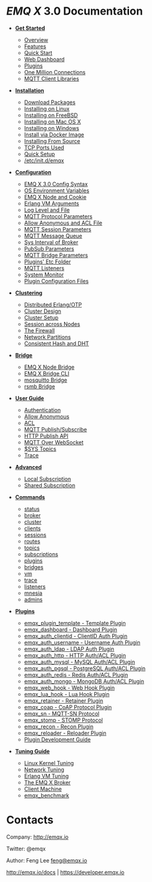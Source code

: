 *EMQ X* 3.0 Documentation
=======================

* **[Get Started](https://developer.emqx.io/docs/emq/v3/en/getstarted.html)**
  * [Overview](https://developer.emqx.io/docs/emq/v3/en/getstarted.html#overview)
  * [Features](https://developer.emqx.io/docs/emq/v3/en/getstarted.html#features)
  * [Quick Start](https://developer.emqx.io/docs/emq/v3/en/getstarted.html#quick-start)
  * [Web Dashboard](https://developer.emqx.io/docs/emq/v3/en/getstarted.html#web-dashboard)
  * [Plugins](https://developer.emqx.io/docs/emq/v3/en/getstarted.html#plugins)
  * [One Million Connections](https://developer.emqx.io/docs/emq/v3/en/getstarted.html#one-million-connections)
  * [MQTT Client Libraries](https://developer.emqx.io/docs/emq/v3/en/getstarted.html#mqtt-client-libraries)

* **[Installation](https://developer.emqx.io/docs/emq/v3/en/install.html)**
  * [Download Packages](https://developer.emqx.io/docs/emq/v3/en/install.html#download-packages)
  * [Installing on Linux](https://developer.emqx.io/docs/emq/v3/en/install.html#installing-on-linux)
  * [Installing on FreeBSD](https://developer.emqx.io/docs/emq/v3/en/install.html#installing-on-freebsd)
  * [Installing on Mac OS X](https://developer.emqx.io/docs/emq/v3/en/install.html#installing-on-mac-os-x)
  * [Installing on Windows](https://developer.emqx.io/docs/emq/v3/en/install.html#installing-on-windows)
  * [Install via Docker Image](https://developer.emqx.io/docs/emq/v3/en/install.html#install-via-docker-image)
  * [Installing From Source](https://developer.emqx.io/docs/emq/v3/en/install.html#installing-from-source)
  * [TCP Ports Used](https://developer.emqx.io/docs/emq/v3/en/install.html#tcp-ports-used)
  * [Quick Setup](https://developer.emqx.io/docs/emq/v3/en/install.html#quick-setup)
  * [/etc/init.d/emqx](https://developer.emqx.io/docs/emq/v3/en/install.html#etc-init-d-emqttd)

* **[Configuration](https://developer.emqx.io/docs/emq/v3/en/config.html)**
  * [EMQ X 3.0 Config Syntax](https://developer.emqx.io/docs/emq/v3/en/config.html#emq-2-0-config-syntax)
  * [OS Environment Variables](https://developer.emqx.io/docs/emq/v3/en/config.html#os-environment-variables)
  * [EMQ X Node and Cookie](https://developer.emqx.io/docs/emq/v3/en/config.html#emq-node-and-cookie)
  * [Erlang VM Arguments](https://developer.emqx.io/docs/emq/v3/en/config.html#erlang-vm-arguments)
  * [Log Level and File](https://developer.emqx.io/docs/emq/v3/en/config.html#log-level-and-file)
  * [MQTT Protocol Parameters](https://developer.emqx.io/docs/emq/v3/en/config.html#mqtt-protocol-parameters)
  * [Allow Anonymous and ACL File](https://developer.emqx.io/docs/emq/v3/en/config.html#allow-anonymous-and-acl-file)
  * [MQTT Session Parameters](https://developer.emqx.io/docs/emq/v3/en/config.html#mqtt-session-parameters)
  * [MQTT Message Queue](https://developer.emqx.io/docs/emq/v3/en/config.html#mqtt-message-queue)
  * [Sys Interval of Broker](https://developer.emqx.io/docs/emq/v3/en/config.html#sys-interval-of-broker)
  * [PubSub Parameters](https://developer.emqx.io/docs/emq/v3/en/config.html#pubsub-parameters)
  * [MQTT Bridge Parameters](https://developer.emqx.io/docs/emq/v3/en/config.html#mqtt-bridge-parameters)
  * [Plugins' Etc Folder](https://developer.emqx.io/docs/emq/v3/en/config.html#plugins-etc-folder)
  * [MQTT Listeners](https://developer.emqx.io/docs/emq/v3/en/config.html#mqtt-listeners)
  * [System Monitor](https://developer.emqx.io/docs/emq/v3/en/config.html#system-monitor)
  * [Plugin Configuration Files](https://developer.emqx.io/docs/emq/v3/en/config.html#plugin-configuration-files)

* **[Clustering](https://developer.emqx.io/docs/emq/v3/en/cluster.html)**
  * [Distributed Erlang/OTP](https://developer.emqx.io/docs/emq/v3/en/cluster.html#distributed-erlang-otp)
  * [Cluster Design](https://developer.emqx.io/docs/emq/v3/en/cluster.html#cluster-design)
  * [Cluster Setup](https://developer.emqx.io/docs/emq/v3/en/cluster.html#cluster-setup)
  * [Session across Nodes](https://developer.emqx.io/docs/emq/v3/en/cluster.html#session-across-nodes)
  * [The Firewall](https://developer.emqx.io/docs/emq/v3/en/cluster.html#the-firewall)
  * [Network Partitions](https://developer.emqx.io/docs/emq/v3/en/cluster.html#network-partitions)
  * [Consistent Hash and DHT](https://developer.emqx.io/docs/emq/v3/en/cluster.html#consistent-hash-and-dht)

* **[Bridge](https://developer.emqx.io/docs/emq/v3/en/bridge.html)**
  * [EMQ X Node Bridge](https://developer.emqx.io/docs/emq/v3/en/bridge.html#emq-node-bridge)
  * [EMQ X Bridge CLI](https://developer.emqx.io/docs/emq/v3/en/bridge.html#emq-bridge-cli)
  * [mosquitto Bridge](https://developer.emqx.io/docs/emq/v3/en/bridge.html#mosquitto-bridge)
  * [rsmb Bridge](https://developer.emqx.io/docs/emq/v3/en/bridge.html#rsmb-bridge)

* **[User Guide](https://developer.emqx.io/docs/emq/v3/en/guide.html)**
  * [Authentication](https://developer.emqx.io/docs/emq/v3/en/guide.html#authentication)
  * [Allow Anonymous](https://developer.emqx.io/docs/emq/v3/en/guide.html#allow-anonymous)
  * [ACL](https://developer.emqx.io/docs/emq/v3/en/guide.html#acl)
  * [MQTT Publish/Subscribe](https://developer.emqx.io/docs/emq/v3/en/guide.html#mqtt-publish-subscribe)
  * [HTTP Publish API](https://developer.emqx.io/docs/emq/v3/en/guide.html#http-publish-api)
  * [MQTT Over WebSocket](https://developer.emqx.io/docs/emq/v3/en/guide.html#mqtt-over-websocket)
  * [$SYS Topics](https://developer.emqx.io/docs/emq/v3/en/guide.html#sys-topics)
  * [Trace](https://developer.emqx.io/docs/emq/v3/en/guide.html#trace)

* **[Advanced](https://developer.emqx.io/docs/emq/v3/en/advanced.html)**
  * [Local Subscription](https://developer.emqx.io/docs/emq/v3/en/advanced.html#local-subscription)
  * [Shared Subscription](https://developer.emqx.io/docs/emq/v3/en/advanced.html#shared-subscription)

* **[Commands](https://developer.emqx.io/docs/emq/v3/en/commands.html)**
  * [status](https://developer.emqx.io/docs/emq/v3/en/commands.html#status)
  * [broker](https://developer.emqx.io/docs/emq/v3/en/commands.html#broker)
  * [cluster](https://developer.emqx.io/docs/emq/v3/en/commands.html#cluster)
  * [clients](https://developer.emqx.io/docs/emq/v3/en/commands.html#clients)
  * [sessions](https://developer.emqx.io/docs/emq/v3/en/commands.html#sessions)
  * [routes](https://developer.emqx.io/docs/emq/v3/en/commands.html#routes)
  * [topics](https://developer.emqx.io/docs/emq/v3/en/commands.html#topics)
  * [subscriptions](https://developer.emqx.io/docs/emq/v3/en/commands.html#subscriptions)
  * [plugins](https://developer.emqx.io/docs/emq/v3/en/commands.html#plugins)
  * [bridges](https://developer.emqx.io/docs/emq/v3/en/commands.html#bridges)
  * [vm](https://developer.emqx.io/docs/emq/v3/en/commands.html#vm)
  * [trace](https://developer.emqx.io/docs/emq/v3/en/commands.html#trace)
  * [listeners](https://developer.emqx.io/docs/emq/v3/en/commands.html#listeners)
  * [mnesia](https://developer.emqx.io/docs/emq/v3/en/commands.html#mnesia)
  * [admins](https://developer.emqx.io/docs/emq/v3/en/commands.html#admins)

* **[Plugins](https://developer.emqx.io/docs/emq/v3/en/plugins.html)**
  * [emqx_plugin_template - Template Plugin](https://developer.emqx.io/docs/emq/v3/en/plugins.html#emqx-plugin-template-template-plugin)
  * [emqx_dashboard - Dashboard Plugin](https://developer.emqx.io/docs/emq/v3/en/plugins.html#emqx-dashboard-dashboard-plugin)
  * [emqx_auth_clientid - ClientID Auth Plugin](https://developer.emqx.io/docs/emq/v3/en/plugins.html#emqx-auth-clientid-clientid-auth-plugin)
  * [emqx_auth_username - Username Auth Plugin](https://developer.emqx.io/docs/emq/v3/en/plugins.html#emqx-auth-username-username-auth-plugin)
  * [emqx_auth_ldap - LDAP Auth Plugin](https://developer.emqx.io/docs/emq/v3/en/plugins.html#emqx-auth-ldap-ldap-auth-plugin)
  * [emqx_auth_http - HTTP Auth/ACL Plugin](https://developer.emqx.io/docs/emq/v3/en/plugins.html#emqx-auth-http-http-auth-acl-plugin)
  * [emqx_auth_mysql - MySQL Auth/ACL Plugin](https://developer.emqx.io/docs/emq/v3/en/plugins.html#emqx-auth-mysql-mysql-auth-acl-plugin)
  * [emqx_auth_pgsql - PostgreSQL Auth/ACL Plugin](https://developer.emqx.io/docs/emq/v3/en/plugins.html#emqx-auth-pgsql-postgresql-auth-acl-plugin)
  * [emqx_auth_redis - Redis Auth/ACL Plugin](https://developer.emqx.io/docs/emq/v3/en/plugins.html#emqx-auth-redis-redis-auth-acl-plugin)
  * [emqx_auth_mongo - MongoDB Auth/ACL Plugin](https://developer.emqx.io/docs/emq/v3/en/plugins.html#emqx-auth-mongo-mongodb-auth-acl-plugin)
  * [emqx_web_hook - Web Hook Plugin](https://developer.emqx.io/docs/emq/v3/en/plugins.html)
  * [emqx_lua_hook - Lua Hook Plugin](https://developer.emqx.io/docs/emq/v3/en/plugins.html)
  * [emqx_retainer - Retainer Plugin](https://developer.emqx.io/docs/emq/v3/en/plugins.html#emqx-retainer-retainer-plugin)
  * [emqx_coap - CoAP Protocol Plugin](https://developer.emqx.io/docs/emq/v3/en/plugins.html#emqx-coap-coap-protocol-plugin)
  * [emqx_sn - MQTT-SN Protocol](https://developer.emqx.io/docs/emq/v3/en/plugins.html#emqx-sn-mqtt-sn-protocol)
  * [emqx_stomp - STOMP Protocol](https://developer.emqx.io/docs/emq/v3/en/plugins.html#emqx-stomp-stomp-protocol)
  * [emqx_recon - Recon Plugin](https://developer.emqx.io/docs/emq/v3/en/plugins.html#emqx-recon-recon-plugin)
  * [emqx_reloader - Reloader Plugin](https://developer.emqx.io/docs/emq/v3/en/plugins.html#emqx-reloader-reloader-plugin)
  * [Plugin Development Guide](https://developer.emqx.io/docs/emq/v3/en/plugins.html#plugin-development-guide)

* **[Tuning Guide](https://developer.emqx.io/docs/emq/v3/en/tune.html)**
  * [Linux Kernel Tuning](https://developer.emqx.io/docs/emq/v3/en/tune.html#linux-kernel-tuning)
  * [Network Tuning](https://developer.emqx.io/docs/emq/v3/en/tune.html#network-tuning)
  * [Erlang VM Tuning](https://developer.emqx.io/docs/emq/v3/en/tune.html#erlang-vm-tuning)
  * [The EMQ X Broker](https://developer.emqx.io/docs/emq/v3/en/tune.html#the-emq-broker)
  * [Client Machine](https://developer.emqx.io/docs/emq/v3/en/tune.html#client-machine)
  * [emqx_benchmark](https://developer.emqx.io/docs/emq/v3/en/tune.html#emqtt-benchmark)

Contacts
========

Company: http://emqx.io

Twitter: @emqx

Author: Feng Lee <feng@emqx.io>

http://emqx.io/docs | https://developer.emqx.io
